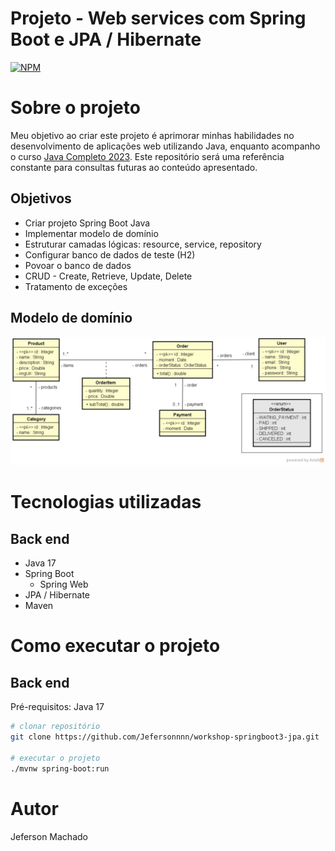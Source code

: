 # Projeto - Web services com Spring Boot e JPA / Hibernate
[![NPM](https://img.shields.io/npm/l/react)](https://github.com/Jefersonnnn/workshop-springboot3-jpa/blob/main/LICENSE)

# Sobre o projeto

Meu objetivo ao criar este projeto é aprimorar minhas habilidades no desenvolvimento de aplicações web utilizando Java, enquanto acompanho o curso [Java Completo 2023](https://www.udemy.com/course/java-curso-completo/).
Este repositório será uma referência constante para consultas futuras ao conteúdo apresentado.

## Objetivos
- Criar projeto Spring Boot Java
- Implementar modelo de domínio
- Estruturar camadas lógicas: resource, service, repository
- Configurar banco de dados de teste (H2)
- Povoar o banco de dados
- CRUD - Create, Retrieve, Update, Delete
- Tratamento de exceções

## Modelo de domínio
![DomainModel](assets/domainmodel.png)

# Tecnologias utilizadas
## Back end
- Java 17
- Spring Boot
    - Spring Web
- JPA / Hibernate
- Maven

# Como executar o projeto

## Back end
Pré-requisitos: Java 17

```bash
# clonar repositório
git clone https://github.com/Jefersonnnn/workshop-springboot3-jpa.git

# executar o projeto
./mvnw spring-boot:run
```

# Autor

Jeferson Machado
